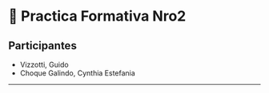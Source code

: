 # 📘 Practica Formativa Nro2
## Participantes

- Vizzotti, Guido
- Choque Galindo, Cynthia Estefania
---

